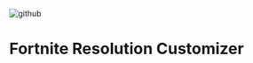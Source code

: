 ![github](https://user-images.githubusercontent.com/119132476/232125454-8fdec158-445c-49ab-974b-dddb40b1699a.png)
# Fortnite Resolution Customizer

